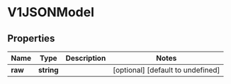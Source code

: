 # V1JSONModel

## Properties

Name | Type | Description | Notes
------------ | ------------- | ------------- | -------------
**raw** | **string** |  | [optional] [default to undefined]


